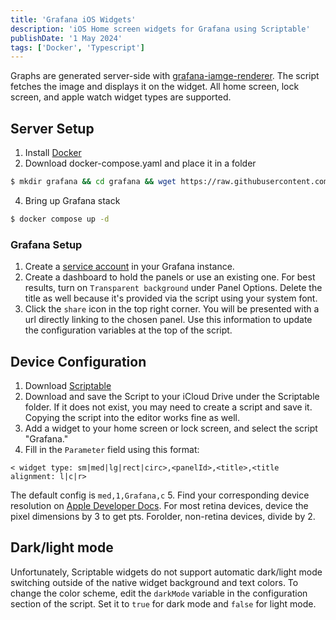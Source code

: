 ```yaml
---
title: 'Grafana iOS Widgets'
description: 'iOS Home screen widgets for Grafana using Scriptable'
publishDate: '1 May 2024'
tags: ['Docker', 'Typescript']
---
```


Graphs are generated server-side with [grafana-iamge-renderer](https://github.com/grafana/grafana-image-renderer). The script fetches the image and displays it on the widget. All home screen, lock screen, and apple watch widget types are supported.

## Server Setup

1. Install [Docker](https://docs.docker.com/engine/install/)
2. Download docker-compose.yaml and place it in a folder

```bash
$ mkdir grafana && cd grafana && wget https://raw.githubusercontent.com/michaelpayne02/grafana-ios-widget/main/docker-compose.yaml
```

4. Bring up Grafana stack

```bash
$ docker compose up -d
```

### Grafana Setup

1. Create a [service account](https://grafana.com/docs/grafana/latest/administration/service-accounts/) in your Grafana instance.
2. Create a dashboard to hold the panels or use an existing one. For best results, turn on `Transparent background` under Panel Options. Delete the title as well because it's provided via the script using your system font.
3. Click the `share` icon in the top right corner. You will be presented with a url directly linking to the chosen panel. Use this information to update the configuration variables at the top of the script.

## Device Configuration

1. Download [Scriptable](https://apps.apple.com/us/app/scriptable/id1405459188?uo=4)
2. Download and save the Script to your iCloud Drive under the Scriptable folder. If it does not exist, you may need to create a script and save it. Copying the script into the editor works fine as well.
3. Add a widget to your home screen or lock screen, and select the script "Grafana."
4. Fill in the `Parameter` field using this format:

```
< widget type: sm|med|lg|rect|circ>,<panelId>,<title>,<title alignment: l|c|r>
```

The default config is `med,1,Grafana,c` 5. Find your corresponding device resolution on [Apple Developer Docs](https://developer.apple.com/design/human-interface-guidelines/widgets#Specifications). For most retina devices, device the pixel dimensions by 3 to get pts. Forolder, non-retina devices, divide by 2.

## Dark/light mode

Unfortunately, Scriptable widgets do not support automatic dark/light mode switching outside of the native widget background and text colors. To change the color scheme, edit the `darkMode` variable in the configuration section of the script. Set it to `true` for dark mode and `false` for light mode.
